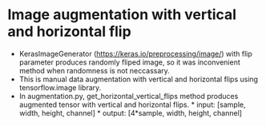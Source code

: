 # Image augmentation with vertical and horizontal flip 
- KerasImageGenerator (https://keras.io/preprocessing/image/) with flip parameter produces randomly fliped image, so it was inconvenient method when randomness is not neccassary.
- This is manual data augmentation with vertical and horizontal flips using tensorflow.image library.
- In augmentation.py, get_horizontal_vertical_flips method produces augmented tensor with vertical and horizontal flips. 
        * input: [sample, width, height, channel] 
        * output: [4*sample, width, height, channel]
